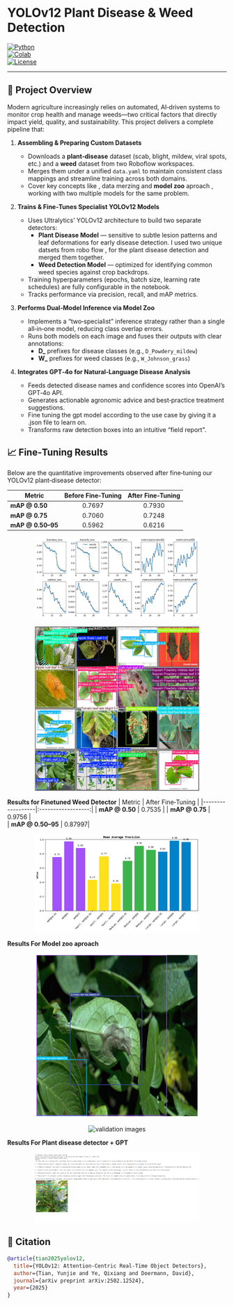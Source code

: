 # YOLOv12 Plant Disease & Weed Detection

[![Python](https://img.shields.io/badge/python-3.8%2B-blue)](https://www.python.org/)  
[![Colab](https://colab.research.google.com/assets/colab-badge.svg)](https://colab.research.google.com/github/<your‑username>/<your‑repo>/blob/main/Yolov12_plant_disease_detection.ipynb)  
[![License](https://img.shields.io/badge/license-MIT-green)](LICENSE)

---

## 🚀 Project Overview

Modern agriculture increasingly relies on automated, AI‑driven systems to monitor crop health and manage weeds—two critical factors that directly impact yield, quality, and sustainability. This project delivers a complete pipeline that:

1. **Assembling & Preparing Custom Datasets**  
   - Downloads a **plant‑disease** dataset (scab, blight, mildew, viral spots, etc.) and a **weed** dataset from two Roboflow workspaces.  
   - Merges them under a unified `data.yaml` to maintain consistent class mappings and streamline training across both domains.
   - Cover key concepts like , data merzing and **model zoo** aproach , working with two multiple models for the same problem. 

2. **Trains & Fine‑Tunes Specialist YOLOv12 Models**  
   - Uses Ultralytics’ YOLOv12 architecture to build two separate detectors:  
     - **Plant Disease Model** — sensitive to subtle lesion patterns and leaf deformations for early disease detection. I used two unique datsets from robo flow , for the plant disease detection and merged them together.
     - **Weed Detection Model** — optimized for identifying common weed species against crop backdrops.  
   - Training hyperparameters (epochs, batch size, learning rate schedules) are fully configurable in the notebook.  
   - Tracks performance via precision, recall, and mAP metrics.

3. **Performs Dual‑Model Inference via Model Zoo**  
   - Implements a “two‑specialist” inference strategy rather than a single all‑in‑one model, reducing class overlap errors.  
   - Runs both models on each image and fuses their outputs with clear annotations:  
     - **D\_** prefixes for disease classes (e.g., `D_Powdery_mildew`)  
     - **W\_** prefixes for weed classes (e.g., `W_Johnson_grass`)  

4. **Integrates GPT‑4o for Natural‑Language Disease Analysis**  
   - Feeds detected disease names and confidence scores into OpenAI’s GPT‑4o API.  
   - Generates actionable agronomic advice and best‑practice treatment suggestions.
   - Fine tuning the gpt model according to the use case by giving it a .json file to learn on.
   - Transforms raw detection boxes into an intuitive “field report".

## 📈 Fine‑Tuning Results

Below are the quantitative improvements observed after fine‑tuning our YOLOv12 plant‑disease detector:

| Metric           | Before Fine‑Tuning | After Fine‑Tuning |
|------------------|:------------------:|:-----------------:|
| **mAP @ 0.50**       |       0.7697       |       0.7930      |
| **mAP @ 0.75**       |       0.7060       |       0.7248      |
| **mAP @ 0.50–95**    |       0.5962       |       0.6216      |

<p align="center">
  <img src="download (6).png" alt="Training & validation curves" width="75%"/>
</p>

<p align="center">
  <img src="download (11).jpg" alt="Training & validation curves" width="75%"/>
</p>

**Results for Finetuned Weed Detector**
| Metric           | After Fine‑Tuning |
|------------------|:------------------:|
| **mAP @ 0.50**       |       0.7535 | 
| **mAP @ 0.75**       |       0.9756 |      
| **mAP @ 0.50–95**    |       0.87997|   

<p align="center">
  <img src="download (9).png" alt="Training & validation curves" width="75%"/>
</p>

**Results For Model zoo aproach**
<p align="center">
  <img src="download (8).png" alt="Weed and Plant detector" width="75%"/>
</p>

<p align="center">
  <img src="download (10).png" alt="validation images" width="75%"/>
</p>

**Results For Plant disease detector +  GPT**

<p align="center">
  <img src="plant_disease_Detector_gpt.png" alt="Training & validation curves" width="75%"/>
</p>

## 📖 Citation

```bibtex
@article{tian2025yolov12,
  title={YOLOv12: Attention-Centric Real-Time Object Detectors},
  author={Tian, Yunjie and Ye, Qixiang and Doermann, David},
  journal={arXiv preprint arXiv:2502.12524},
  year={2025}
}




